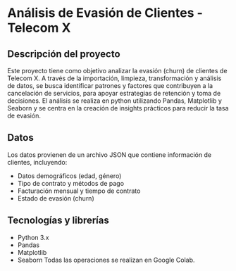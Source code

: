 # Análisis  de Evasión de Clientes - Telecom X
## Descripción del proyecto
Este proyecto tiene como objetivo analizar la evasión (churn) de clientes de Telecom X. A través de la importación, limpieza, transformación y análisis de datos, se busca identificar patrones y factores que contribuyen a la cancelación de servicios, para apoyar estrategias de retención y toma de decisiones.
El análisis se realiza en python utilizando Pandas, Matplotlib y Seaborn y se centra en la creación de insights prácticos para reducir la tasa de evasión.
## Datos
Los datos provienen de un archivo JSON que contiene información de clientes, incluyendo:
* Datos demográficos (edad, género)
* Tipo de contrato y métodos de pago
* Facturación mensual y tiempo de contrato
* Estado de evasión (churn)
## Tecnologías y librerías
* Python 3.x
* Pandas
* Matplotlib
* Seaborn
  Todas las operaciones se realizan en Google Colab.

